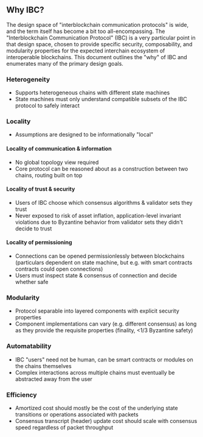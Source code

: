 ## Why IBC?

The design space of "interblockchain communication protocols" is wide, and the term itself has become a bit too all-encompassing. The "Interblockchain Communication Protocol" (IBC) is a very particular point in that design space, chosen to provide specific security, composability, and modularity properties for the expected interchain ecosystem of interoperable blockchains. This document outlines the "why" of IBC and enumerates many of the primary design goals.

### Heterogeneity

- Supports heterogeneous chains with different state machines
- State machines must only understand compatible subsets of the IBC protocol to safely interact

### Locality

- Assumptions are designed to be informationally "local"

#### Locality of communication & information

- No global topology view required
- Core protocol can be reasoned about as a construction between two chains, routing built on top

#### Locality of trust & security

- Users of IBC choose which consensus algorithms & validator sets they trust
- Never exposed to risk of asset inflation, application-level invariant violations due to Byzantine behavior from validator sets they didn't decide to trust

#### Locality of permissioning

- Connections can be opened permissionlessly between blockchains (particulars dependent on state machine, but e.g. with smart contracts contracts could open connections)
- Users must inspect state & consensus of connection and decide whether safe

### Modularity

- Protocol separable into layered components with explicit security properties
- Component implementations can vary (e.g. different consensus) as long as they provide the requisite properties (finality, <1/3 Byzantine safety)

### Automatability

- IBC "users" need not be human, can be smart contracts or modules on the chains themselves
- Complex interactions across multiple chains must eventually be abstracted away from the user

### Efficiency

- Amortized cost should mostly be the cost of the underlying state transitions or operations associated with packets
- Consensus transcript (header) update cost should scale with consensus speed regardless of packet throughput
